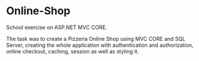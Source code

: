 # Online-Shop

School exercise on ASP.NET MVC CORE.

The task was to create a Pizzeria Online Shop using MVC CORE and SQL Server, creating the whole application with authentication and authorization, online checkout, caching, session as well as styling it.
